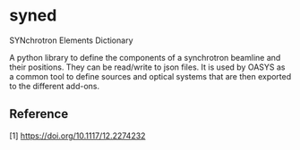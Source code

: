 # syned
SYNchrotron Elements Dictionary

A python library to define the components of a synchrotron beamline and their positions. They can be read/write to json files. It is used by OASYS as a common tool to define sources and optical systems that are then exported to the different add-ons. 

## Reference

[1] https://doi.org/10.1117/12.2274232

